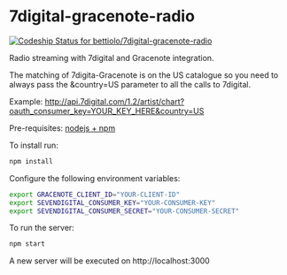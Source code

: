 7digital-gracenote-radio
========================
[ ![Codeship Status for bettiolo/7digital-gracenote-radio](https://codeship.io/projects/607f09d0-40e2-0132-1a3f-265751b913a8/status)](https://codeship.io/projects/44002)

Radio streaming with 7digital and Gracenote integration.

The matching of 7digita-Gracenote is on the US catalogue so you need to always pass the &country=US parameter to all the calls to 7digital.

Example: http://api.7digital.com/1.2/artist/chart?oauth_consumer_key=YOUR_KEY_HERE&country=US

Pre-requisites: [nodejs + npm](http://nodejs.org)

To install run: 
```bash
npm install
```

Configure the following environment variables:
```bash
export GRACENOTE_CLIENT_ID="YOUR-CLIENT-ID"
export SEVENDIGITAL_CONSUMER_KEY="YOUR-CONSUMER-KEY"
export SEVENDIGITAL_CONSUMER_SECRET="YOUR-CONSUMER-SECRET"
```

To run the server: 
```bash
npm start
```

A new server will be executed on http://localhost:3000
